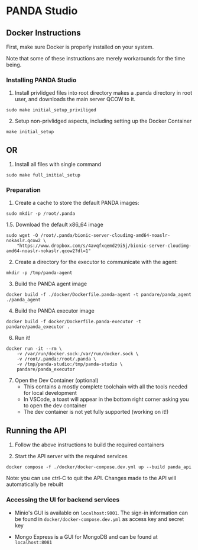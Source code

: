 # PANDA Studio

## Docker Instructions

First, make sure Docker is properly installed on your system.

Note that some of these instructions are merely workarounds for the time being.

### Installing PANDA Studio 
1. Install privlidged files into root directory
	makes a .panda directory in root user, and downloads the main server QCOW to it.
```
sudo make initial_setup_priviliged
```

2. Setup non-privlidged aspects, including setting up the Docker Container
```
make initial_setup
```

## OR

1. Install all files with single command 
```
sudo make full_initial_setup
```

### Preparation
1. Create a cache to store the default PANDA images:
```
sudo mkdir -p /root/.panda
```
1.5. Download the default x86_64 image
```
sudo wget -O /root/.panda/bionic-server-cloudimg-amd64-noaslr-nokaslr.qcow2 \
    "https://www.dropbox.com/s/4avqfxqemd29i5j/bionic-server-cloudimg-amd64-noaslr-nokaslr.qcow2?dl=1"
```

2. Create a directory for the executor to communicate with the agent:
```
mkdir -p /tmp/panda-agent
```

3. Build the PANDA agent image
```
docker build -f ./docker/Dockerfile.panda-agent -t pandare/panda_agent ./panda_agent
```

4. Build the PANDA executor image
```
docker build -f docker/Dockerfile.panda-executor -t pandare/panda_executor .
```

6. Run it!
```
docker run -it --rm \
    -v /var/run/docker.sock:/var/run/docker.sock \
    -v /root/.panda:/root/.panda \
    -v /tmp/panda-studio:/tmp/panda-studio \
    pandare/panda_executor
```

7. Open the Dev Container (optional)
    - This contains a mostly complete toolchain with all the tools needed for local development
    - In VSCode, a toast will appear in the bottom right corner asking you to open the dev container
    - The dev container is not yet fully supported (working on it!)

## Running the API

1. Follow the above instructions to build the required containers

2. Start the API server with the required services
```
docker compose -f ./docker/docker-compose.dev.yml up --build panda_api
```

Note: you can use ctrl-C to quit the API. Changes made to the API will automatically be rebuilt

### Accessing the UI for backend services

- Minio's GUI is available on `localhost:9001`. The sign-in information can be found in `docker/docker-compose.dev.yml` as access key and secret key

- Mongo Express is a GUI for MongoDB and can be found at `localhost:8081`
